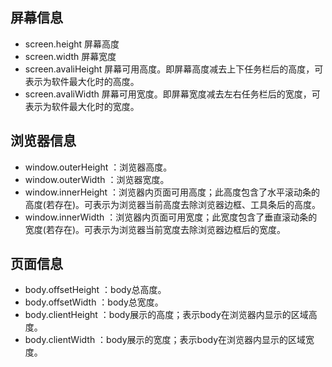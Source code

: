 ## 屏幕信息
* screen.height 屏幕高度
* screen.width 屏幕宽度
* screen.avaliHeight 屏幕可用高度。即屏幕高度减去上下任务栏后的高度，可表示为软件最大化时的高度。
* screen.avaliWidth 屏幕可用宽度。即屏幕宽度减去左右任务栏后的宽度，可表示为软件最大化时的宽度。

## 浏览器信息
* window.outerHeight ：浏览器高度。
* window.outerWidth ：浏览器宽度。
* window.innerHeight ：浏览器内页面可用高度；此高度包含了水平滚动条的高度(若存在)。可表示为浏览器当前高度去除浏览器边框、工具条后的高度。
* window.innerWidth ：浏览器内页面可用宽度；此宽度包含了垂直滚动条的宽度(若存在)。可表示为浏览器当前宽度去除浏览器边框后的宽度。

## 页面信息
* body.offsetHeight ：body总高度。
* body.offsetWidth ：body总宽度。
* body.clientHeight ：body展示的高度；表示body在浏览器内显示的区域高度。
* body.clientWidth ：body展示的宽度；表示body在浏览器内显示的区域宽度。